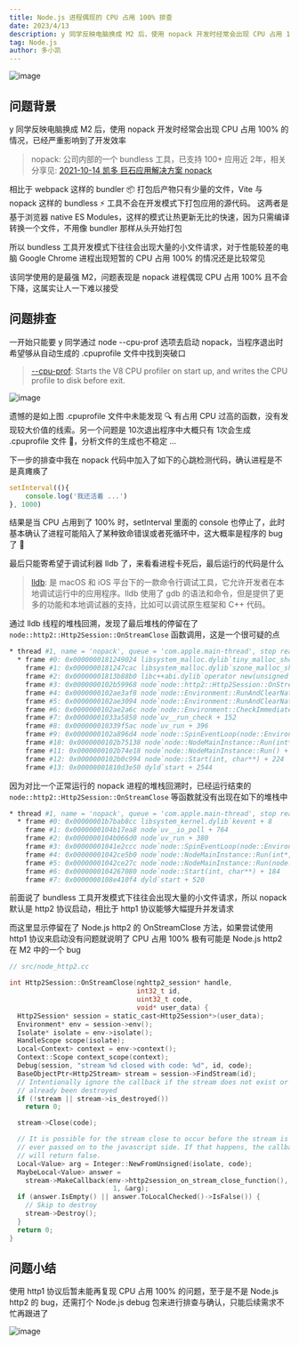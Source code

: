 ```yaml
---
title: Node.js 进程偶现的 CPU 占用 100% 排查
date: 2023/4/13
description: y 同学反映电脑换成 M2 后，使用 nopack 开发时经常会出现 CPU 占用 100%
tag: Node.js
author: 多小凯
---
```


![image](https://user-images.githubusercontent.com/23253540/231503505-04568d41-a1bf-4984-8383-add6dba72e42.png)

## 问题背景
y 同学反映电脑换成 M2 后，使用 nopack 开发时经常会出现 CPU 占用 100% 的情况，已经严重影响到了开发效率
> nopack: 公司内部的一个 bundless 工具，已支持 100+ 应用近 2年，相关分享见: [2021-10-14 凯多 巨石应用解决方案 nopack](https://github.com/xiaoxiaojx/blog/issues/20)

相比于 webpack 这样的 bundler 📦 打包后产物只有少量的文件，Vite 与 nopack 这样的 bundless ⚡️ 工具不会在开发模式下打包应用的源代码。 这两者是基于浏览器 native ES Modules，这样的模式让热更新无比的快速，因为只需编译转换一个文件，不用像 bundler 那样从头开始打包

所以 bundless 工具开发模式下往往会出现大量的小文件请求，对于性能较差的电脑 Google Chrome 进程出现短暂的 CPU 占用 100% 的情况还是比较常见

该同学使用的是最强 M2，问题表现是 nopack 进程偶现 CPU 占用 100% 且不会下降，这属实让人一下难以接受

## 问题排查

一开始只能要 y 同学通过 node --cpu-prof 选项去启动 nopack，当程序退出时希望够从自动生成的 .cpuprofile 文件中找到突破口
> [--cpu-prof](https://nodejs.org/dist/latest-v18.x/docs/api/cli.html#--cpu-prof): Starts the V8 CPU profiler on start up, and writes the CPU profile to disk before exit.

![image](https://user-images.githubusercontent.com/23253540/231513234-7fd6ef84-581c-485a-b741-59deb2021446.png)

遗憾的是如上图 .cpuprofile 文件中未能发现 🔍 有占用 CPU 过高的函数，没有发现较大价值的线索。另一个问题是 10次退出程序中大概只有 1次会生成 .cpuprofile 文件 🥲，分析文件的生成也不稳定 ...

下一步的排查中我在 nopack 代码中加入了如下的心跳检测代码，确认进程是不是真瘫痪了
```js
setInterval((){
    console.log('我还活着 ...')
}, 1000)
```
结果是当 CPU 占用到了 100% 时，setInterval 里面的 console 也停止了，此时基本确认了进程可能陷入了某种致命错误或者死循环中，这大概率是程序的 bug 了 🐛

最后只能寄希望于调试利器 lldb 了，来看看进程卡死后，最后运行的代码是什么
> [lldb](https://lldb.llvm.org/use/map.html): 是 macOS 和 iOS 平台下的一款命令行调试工具，它允许开发者在本地调试运行中的应用程序。lldb 使用了 gdb 的语法和命令，但是提供了更多的功能和本地调试器的支持，比如可以调试原生框架和 C++ 代码。

通过 lldb 线程的堆栈回溯，发现了最后堆栈的停留在了 `node::http2::Http2Session::OnStreamClose` 函数调用，这是一个很可疑的点
```bash
* thread #1, name = 'nopack', queue = 'com.apple.main-thread', stop reason = signal SIGSTOP
  * frame #0: 0x0000000181249024 libsystem_malloc.dylib`tiny_malloc_should_clear + 56
    frame #1: 0x0000000181247cac libsystem_malloc.dylib`szone_malloc_should_clear + 92
    frame #2: 0x00000001813b88b0 libc++abi.dylib`operator new(unsigned long) + 32
    frame #3: 0x0000000102b59968 node`node::http2::Http2Session::OnStreamClose(nghttp2_session*, int, unsigned int, void*) + 300
    frame #4: 0x0000000102ae3af8 node`node::Environment::RunAndClearNativeImmediates(bool)::$_8::operator()(node::CallbackQueue<void, node::Environment*>*) const + 100
    frame #5: 0x0000000102ae3094 node`node::Environment::RunAndClearNativeImmediates(bool) + 404
    frame #6: 0x0000000102ae2a6c node`node::Environment::CheckImmediate(uv_check_s*) + 308
    frame #7: 0x00000001033a5850 node`uv__run_check + 152
    frame #8: 0x000000010339f5ac node`uv_run + 396
    frame #9: 0x0000000102a896d4 node`node::SpinEventLoop(node::Environment*) + 244
    frame #10: 0x0000000102b75138 node`node::NodeMainInstance::Run(int*, node::Environment*) + 120
    frame #11: 0x0000000102b74e18 node`node::NodeMainInstance::Run() + 112
    frame #12: 0x0000000102b0c994 node`node::Start(int, char**) + 224
    frame #13: 0x00000001810d3e50 dyld`start + 2544
```
因为对比一个正常运行的 nopack 进程的堆栈回溯时，已经运行结束的 `node::http2::Http2Session::OnStreamClose` 等函数就没有出现在如下的堆栈中
```bash
* thread #1, name = 'nopack', queue = 'com.apple.main-thread', stop reason = signal SIGSTOP
  * frame #0: 0x00000001b7bab8cc libsystem_kernel.dylib`kevent + 8
    frame #1: 0x0000000104b17ea8 node`uv__io_poll + 764
    frame #2: 0x0000000104b066d0 node`uv_run + 380
    frame #3: 0x00000001041e2ccc node`node::SpinEventLoop(node::Environment*) + 244
    frame #4: 0x00000001042ce5b0 node`node::NodeMainInstance::Run(int*, node::Environment*) + 120
    frame #5: 0x00000001042ce27c node`node::NodeMainInstance::Run(node::EnvSerializeInfo const*) + 120
    frame #6: 0x0000000104267080 node`node::Start(int, char**) + 184
    frame #7: 0x0000000108e410f4 dyld`start + 520
```

前面说了 bundless 工具开发模式下往往会出现大量的小文件请求，所以 nopack 默认是 http2 协议启动，相比于 http1 协议能够大幅提升并发请求

而这里显示停留在了 Node.js http2 的 OnStreamClose 方法，如果尝试使用 http1 协议来启动没有问题就说明了 CPU 占用 100% 极有可能是 Node.js http2 在 M2 中的一个 bug

```c
// src/node_http2.cc

int Http2Session::OnStreamClose(nghttp2_session* handle,
                                int32_t id,
                                uint32_t code,
                                void* user_data) {
  Http2Session* session = static_cast<Http2Session*>(user_data);
  Environment* env = session->env();
  Isolate* isolate = env->isolate();
  HandleScope scope(isolate);
  Local<Context> context = env->context();
  Context::Scope context_scope(context);
  Debug(session, "stream %d closed with code: %d", id, code);
  BaseObjectPtr<Http2Stream> stream = session->FindStream(id);
  // Intentionally ignore the callback if the stream does not exist or has
  // already been destroyed
  if (!stream || stream->is_destroyed())
    return 0;

  stream->Close(code);

  // It is possible for the stream close to occur before the stream is
  // ever passed on to the javascript side. If that happens, the callback
  // will return false.
  Local<Value> arg = Integer::NewFromUnsigned(isolate, code);
  MaybeLocal<Value> answer =
    stream->MakeCallback(env->http2session_on_stream_close_function(),
                          1, &arg);
  if (answer.IsEmpty() || answer.ToLocalChecked()->IsFalse()) {
    // Skip to destroy
    stream->Destroy();
  }
  return 0;
}
```

## 问题小结

使用 http1 协议后暂未能再复现 CPU 占用 100% 的问题，至于是不是 Node.js http2 的 bug，还需打个 Node.js debug 包来进行排查与确认，只能后续需求不忙再跟进了

![image](https://user-images.githubusercontent.com/23253540/231523081-a75114b9-3344-4b50-938d-8c2832da89bd.png)
